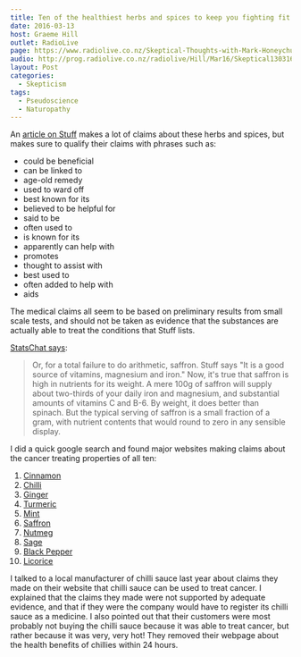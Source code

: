 ```yaml
---
title: Ten of the healthiest herbs and spices to keep you fighting fit
date: 2016-03-13
host: Graeme Hill
outlet: RadioLive
page: https://www.radiolive.co.nz/Skeptical-Thoughts-with-Mark-Honeychurch/tabid/506/articleID/116614/Default.aspx
audio: http://prog.radiolive.co.nz/radiolive/Hill/Mar16/Skeptical130316.mp3
layout: Post
categories:
  - Skepticism
tags:
  - Pseudoscience
  - Naturopathy
---
```


An [article on Stuff](http://www.stuff.co.nz/life-style/well-good/teach-me/77463930/ten-of-the-healthiest-herbs-and-spices-to-keep-you-fighting-fit) makes a lot of claims about these herbs and spices, but makes sure to qualify their claims with phrases such as:

<!-- more -->

- could be beneficial
- can be linked to
- age-old remedy
- used to ward off
- best known for its
- believed to be helpful for
- said to be
- often used to
- is known for its
- apparently can help with
- promotes
- thought to assist with
- best used to
- often added to help with
- aids

The medical claims all seem to be based on preliminary results from small scale tests, and should not be taken as evidence that the substances are actually able to treat the conditions that Stuff lists.

[StatsChat says](http://www.statschat.org.nz/2016/03/07/a-good-source-of-iron/):

> Or, for a total failure to do arithmetic, saffron. Stuff says "It is a good source of vitamins, magnesium and iron." Now, it's true that saffron is high in nutrients for its weight. A mere 100g of saffron will supply about two-thirds of your daily iron and magnesium, and substantial amounts of vitamins C and B-6. By weight, it does better than spinach. But the typical serving of saffron is a small fraction of a gram, with nutrient contents that would round to zero in any sensible display.

I did a quick google search and found major websites making claims about the cancer treating properties of all ten:

1. [Cinnamon](http://www.benefitsfromcinnamon.com/benefits/cinnamon-for-cancer)
2. [Chilli](http://www.whfoods.com/genpage.php?tname=news&dbid=79)
3. [Ginger](http://foodrevolution.org/blog/ginger-cancer-treatment/)
4. [Turmeric](http://articles.mercola.com/sites/articles/archive/2015/05/04/curcumin-turmeric-benefits.aspx)
5. [Mint](http://naturalsociety.com/mints-protect-against-radiation-cancer/)
6. [Saffron](http://www.naturalhealth365.com/benefits-of-saffron-prevent-cancer-cells-1390.html)
7. [Nutmeg](http://www.rethinkingcancer.org/blog/spice-of-the-month-nutmeg/)
8. [Sage](http://foodforbreastcancer.com/foods/sage)
9. [Black Pepper](http://www.anticancerbook.com/post/Turmeric-and-black-pepper-fight-cancer-stem-cells.html)
10. [Licorice](http://www.naturalnews.com/000662_chemotherapy_licorice_root.html)

I talked to a local manufacturer of chilli sauce last year about claims they made on their website that chilli sauce can be used to treat cancer. I explained that the claims they made were not supported by adequate evidence, and that if they were the company would have to register its chilli sauce as a medicine. I also pointed out that their customers were most probably not buying the chilli sauce because it was able to treat cancer, but rather because it was very, very hot! They removed their webpage about the health benefits of chillies within 24 hours.

